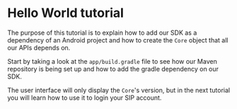Hello World tutorial
====================

The purpose of this tutorial is to explain how to add our SDK as a dependency of an Android project and how to create the `Core` object that all our APIs depends on.

Start by taking a look at the `app/build.gradle` file to see how our Maven repository is being set up and how to add the gradle dependency on our SDK.

The user interface will only display the `Core`'s version, but in the next tutorial you will learn how to use it to login your SIP account.